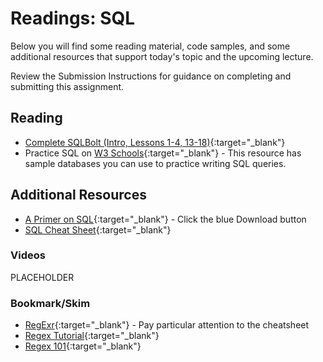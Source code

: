 # Readings: SQL

Below you will find some reading material, code samples, and some additional resources that support today's topic and the upcoming lecture.

Review the Submission Instructions for guidance on completing and submitting this assignment.

## Reading

- [Complete SQLBolt (Intro, Lessons 1-4, 13-18)](http://sqlbolt.com/){:target="_blank"}
- Practice SQL on [W3 Schools](https://www.w3schools.com/sql/trysql.asp?filename=trysql_select_all){:target="_blank"} - This resource has sample databases you can use to practice writing SQL queries.

## Additional Resources

- [A Primer on SQL](https://openlibra.com/en/book/a-primer-on-sql-3rd-edition){:target="_blank"} - Click the blue Download button
- [SQL Cheat Sheet](http://www.cheat-sheets.org/sites/sql.su/){:target="_blank"}

### Videos

PLACEHOLDER

### Bookmark/Skim

- [RegExr](https://regexr.com/){:target="_blank"} - Pay particular attention to the cheatsheet
- [Regex Tutorial](https://medium.com/factory-mind/regex-tutorial-a-simple-cheatsheet-by-examples-649dc1c3f285){:target="_blank"}
- [Regex 101](https://regex101.com/){:target="_blank"}
